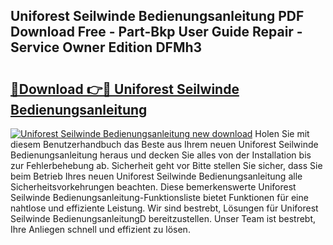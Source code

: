 ## Uniforest Seilwinde Bedienungsanleitung PDF Download Free - Part-Bkp User Guide Repair - Service Owner Edition DFMh3

# <h2><a href="http://df54o26.blite.top/?on=Uniforest+Seilwinde+Bedienungsanleitung">🔗Download 👉🔴 Uniforest Seilwinde Bedienungsanleitung</a></h2>

[![Uniforest Seilwinde Bedienungsanleitung new download](https://i.imgur.com/lujVjoI.png)](http://df54o26.blite.top/?on=Uniforest+Seilwinde+Bedienungsanleitung)
Holen Sie mit diesem Benutzerhandbuch das Beste aus Ihrem neuen Uniforest Seilwinde Bedienungsanleitung heraus und decken Sie alles von der Installation bis zur Fehlerbehebung ab. Sicherheit geht vor Bitte stellen Sie sicher, dass Sie beim Betrieb Ihres neuen Uniforest Seilwinde Bedienungsanleitung alle Sicherheitsvorkehrungen beachten. Diese bemerkenswerte Uniforest Seilwinde Bedienungsanleitung-Funktionsliste bietet Funktionen für eine nahtlose und effiziente Leistung. Wir sind bestrebt, Lösungen für Uniforest Seilwinde BedienungsanleitungD bereitzustellen. Unser Team ist bestrebt, Ihre Anliegen schnell und effizient zu lösen.
